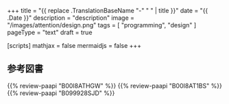 +++
title = "{{ replace .TranslationBaseName "-" " " | title }}"
date =  "{{ .Date }}"
description = "description"
image = "/images/attention/design.png"
tags = [ "programming", "design" ]
pageType = "text"
draft = true

[scripts]
  mathjax = false
  mermaidjs = false
+++
















[OpenJDK]: http://openjdk.java.net/
[Go]: https://go.dev/
[Go 言語]: https://golang.org/ "The Go Programming Language"
[Ubuntu]: https://www.ubuntu.com/ "The leading operating system for PCs, IoT devices, servers and the cloud | Ubuntu"

## 参考図書

{{% review-paapi "B00I8ATHGW" %}} <!-- 増補改訂版 Java言語で学ぶデザインパターン入門 -->
{{% review-paapi "B00I8AT1BS" %}} <!-- Java言語で学ぶデザインパターン入門 マルチスレッド編 -->
{{% review-paapi "B099928SJD" %}} <!-- プログラミング言語Go -->
